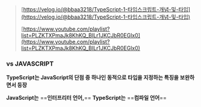 > [https://velog.io/@bbaa3218/TypeScript-1-타입스크립트-개념-및-타입](https://velog.io/@bbaa3218/TypeScript-1-타입스크립트-개념-및-타입)
> 
> [https://www.youtube.com/playlist?list=PLZKTXPmaJk8KhKQ_BILr1JKCJbR0EGlx0](https://www.youtube.com/playlist?list=PLZKTXPmaJk8KhKQ_BILr1JKCJbR0EGlx0)

### vs JAVASCRIPT

**TypeScript는 JavaScript의 단점 중 하나인 동적으로 타입을 지정하는 특징을 보완하면서 등장**

**JavaScript는** ==**인터프리터 언어,**== **TypeScript는** ==**컴파일 언어**==